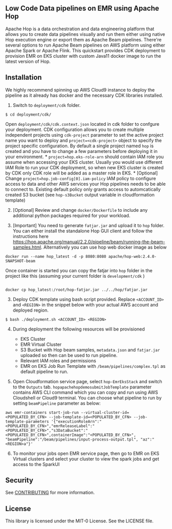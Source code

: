 ## Low Code Data pipelines on EMR using Apache Hop

Apache Hop is a data orchestration and data engineering platform that allows you to create data pipelines visually and run them either using native Hop execution engine 
or export them as Apache Beam pipelines.
There're several options to run Apache Beam pipelines on AWS platform using either Apache Spark or Apache Flink. This quickstart provides CDK deployment to provision EMR on EKS cluster 
with custom Java11 docker image to run the latest version of Hop. 

## Installation

We highly recommend spinning up AWS Cloud9 instance to deploy the pipeline as it already has docker and the necessary CDK libraries installed. 


1. Switch to `deployment/cdk` folder. 

```
$ cd deployment/cdk/

```

Open `deployment/cdk/cdk.context.json` located in cdk folder to confgure your deployment. CDK configuration allows you to create multiple independent projects using `cdk-project` parameter 
to set the active project name you want to deploy and `project=<cdk-project>` object to specify the project specific configuration. By default a single project named `hop` is created and you 
have to change a few parameters before deploying it in your environment.
    * `project=hop.eks-role-arn` should contain IAM role you assume when accessing your EKS cluster. Usually you would use different IAM Role to run your CDK deployment, so when new EKS cluster is created by CDK only CDK role will be added 
as a master role in EKS. 
    * [Optional] Change `project=hop.job-config[0].iam-policy` IAM policy to configure access to data and other AWS services your Hop pipelines needs to be able to connect to. Existing default policy only grants access to automcatically created S3 bucket (see `hop-s3Bucket` output variable in cloudformation template)

2. [Optional] Review and change `docker/Dockerfile` to include any additional python packages required for your workload. 

3. [Important] You need to generate `fatjar.jar` and upload it to `hop` folder. You can either install the standalone Hop GUI client and follow the instructions here https://hop.apache.org/manual/2.2.0/pipeline/beam/running-the-beam-samples.html. Alternatively you can use hop web docker image as below

```
docker run --name hop_latest -d -p 8080:8080 apache/hop-web:2.4.0-SNAPSHOT-beam

```
Once container is started you can copy the fatjar into `hop` folder in the project like this (assuming your current folder is `development/cdk` )

```

docker cp hop_latest:/root/hop-fatjar.jar ../../hop/fatjar.jar

```
 
3. Deploy CDK template using bash script provided. Replace `<ACCOUNT_ID>` and `<REGION>` in the snippet below with your actual AWS account and deployed region.

```
$ bash ./deployment.sh <ACCOUNT_ID> <REGION>
```


4. During deployment the following resources will be provisioned 
    - EKS Cluster
    - EMR Virtual Cluster
    - S3 Bucket with Hop beam samples, `metadata.json` and `fatjar.jar` uploaded so then can be used to run pipeline. 
    - Relevant IAM roles and permissions
    - EMR on EKS Job Run Template with `/beam/pipelines/complex.tpl` as default pipeline to run. 

5. Open Cloudformation service page, select `hop-EmrEksStack` and switch to the `Outputs` tab. `hopapachehopdemosubmitJobTemplate` parameter contains AWS CLI command which you can copy and run using AWS Cloudshell or Cloud9 terminal. You can choose what pipeline to run by setting `beamPipeline` parameter as below:

```
aws emr-containers start-job-run --virtual-cluster-id=<POPULATED_BY_CFN> --job-template-id=<POPULATED_BY_CFN> --job-template-parameters '{"executionRoleArn":"<POPULATED_BY_CFN>","emrReleaseLabel":"<POPULATED_BY_CFN>","s3DataBucket":"<POPULATED_BY_CFN>",containerImage":"<POPULATED_BY_CFN>", "beamPipeline":"/beam/pipelines/input-process-output.tpl", "az":"<REGION>a"}'

``` 

6. To monitor your jobs open EMR service page, then go to EMR on EKS Virtual clusters and select your cluster to view the spark jobs and get access to the SparkUI 

## Security

See [CONTRIBUTING](CONTRIBUTING.md#security-issue-notifications) for more information.

## License

This library is licensed under the MIT-0 License. See the LICENSE file.